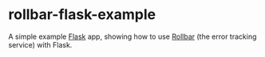 # rollbar-flask-example

A simple example [Flask](http://flask.pocoo.org/) app, showing how to use [Rollbar](https://rollbar.com) (the error tracking service) with Flask.
